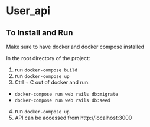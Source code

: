 # User_api

## To Install and Run

Make sure to have docker and docker compose installed

In the root directory of the project:

1. run `docker-compose build`
2. run `docker-compose up`
3. Ctrl + C out of docker and run:

- `docker-compose run web rails db:migrate`
- `docker-compose run web rails db:seed`

4. run `docker-compose up`
5. API can be accessed from http://localhost:3000
